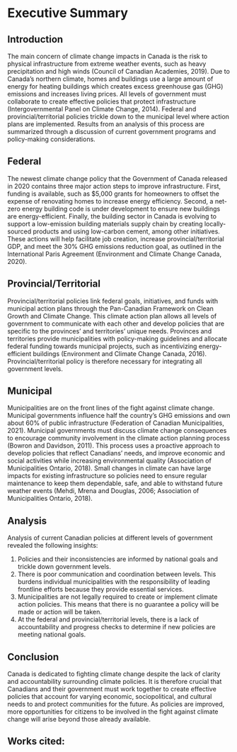 # Executive Summary

## Introduction
The main concern of climate change impacts in Canada is the risk to physical infrastructure from extreme weather events, such as heavy precipitation and high winds (Council of Canadian Academies, 2019). Due to Canada’s northern climate, homes and buildings use a large amount of energy for heating buildings which creates excess greenhouse gas (GHG) emissions and increases living prices. All levels of government must collaborate to create effective policies that protect infrastructure (Intergovernmental Panel on Climate Change, 2014). Federal and provincial/territorial policies trickle down to the municipal level where action plans are implemented. Results from an analysis of this process are summarized through a discussion of current government programs and policy-making considerations. 

## Federal
The newest climate change policy that the Government of Canada released in 2020 contains three major action steps to improve infrastructure. First, funding is available, such as $5,000 grants for homeowners to offset the expense of renovating homes to increase energy efficiency. Second, a net-zero energy building code is under development to ensure new buildings are energy-efficient. Finally, the building sector in Canada is evolving to support a low-emission building materials supply chain by creating locally-sourced products and using low-carbon cement, among other initiatives. These actions will help facilitate job creation, increase provincial/territorial GDP, and meet the 30% GHG emissions reduction goal, as outlined in the International Paris Agreement (Environment and Climate Change Canada, 2020).

## Provincial/Territorial
Provincial/territorial policies link federal goals, initiatives, and funds with municipal action plans through the Pan-Canadian Framework on Clean Growth and Climate Change. This climate action plan allows all levels of government to communicate with each other and develop policies that are specific to the provinces’ and territories’ unique needs. Provinces and territories provide municipalities with policy-making guidelines and allocate federal funding towards municipal projects, such as incentivizing energy-efficient buildings (Environment and Climate Change Canada, 2016). Provincial/territorial policy is therefore necessary for integrating all government levels.  

## Municipal
Municipalities are on the front lines of the fight against climate change. Municipal governments influence half the country’s GHG emissions and own about 60% of public infrastructure (Federation of Canadian Municipalities, 2021). Municipal governments must discuss climate change consequences to encourage community involvement in the climate action planning process (Bowron and Davidson, 2011). This process uses a proactive approach to develop policies that reflect Canadians’ needs, and improve economic and social activities while increasing environmental quality (Association of Municipalities Ontario, 2018). Small changes in climate can have large impacts for existing infrastructure so policies need to ensure regular maintenance to keep them dependable, safe, and able to withstand future weather events (Mehdi, Mrena and Douglas, 2006; Association of Municipalities Ontario, 2018).

## Analysis
Analysis of current Canadian policies at different levels of government revealed the following insights:
1. Policies and their inconsistencies are informed by national goals and trickle down government levels. 
2. There is poor communication and coordination between levels. This burdens individual municipalities with the responsibility of leading frontline efforts because they provide essential services.  
3. Municipalities are not legally required to create or implement climate action policies. This means that there is no guarantee a policy will be made or action will be taken. 
4. At the federal and provincial/territorial levels, there is a lack of accountability and progress checks to determine if new policies are meeting national goals. 

## Conclusion
Canada is dedicated to fighting climate change despite the lack of clarity and accountability surrounding climate policies. It is therefore crucial that Canadians and their government must work together to create effective policies that account for varying economic, sociopolitical, and cultural needs to and protect communities for the future. As policies are improved, more opportunities for citizens to be involved in the fight against climate change will arise beyond those already available.

## Works cited: 
